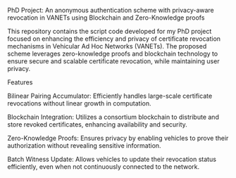 PhD Project: An anonymous authentication scheme with privacy-aware revocation in VANETs using Blockchain and Zero-Knowledge proofs

This repository contains the script code developed for my PhD project focused on enhancing the efficiency and privacy of certificate revocation mechanisms in Vehicular Ad Hoc Networks (VANETs). The proposed scheme 
leverages zero-knowledge proofs and blockchain technology to ensure secure and scalable certificate revocation, while maintaining user privacy.

Features

  Bilinear Pairing Accumulator: Efficiently handles large-scale certificate revocations without linear growth in computation.
  
  Blockchain Integration: Utilizes a consortium blockchain to distribute and store revoked certificates, enhancing availability and security.
  
  Zero-Knowledge Proofs: Ensures privacy by enabling vehicles to prove their authorization without revealing sensitive information.
  
  Batch Witness Update: Allows vehicles to update their revocation status efficiently, even when not continuously connected to the network.


